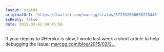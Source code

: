 ```yaml
---
layout: status
originalUrl: 'https://twitter.com/marcgg/status/572332000058728448'
isReply: false
date: 2015-03-02 09:45:56
---
```


If your deploy to #Heroku is slow, I wrote last week a short article to help debugging the issue: [marcgg.com/blog/2015/02/2…](http://marcgg.com/blog/2015/02/26/heroku-deploy-speed/)
